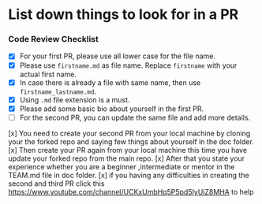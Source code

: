 # List down things to look for in a PR 

### Code Review Checklist

- [x] For your first PR, please use all lower case for the file name.
- [x] Please use `firstname.md` as file name. Replace `firstname` with your actual first name.
- [x] In case there is already a file with same name, then use `firstname_lastname.md`.
- [x] Using `.md` file extension is a must.
- [x] Please add some basic bio about yourself in the first PR.
- [ ] For the second PR, you can update the same file and add more details.

[x] You need to create your second PR from your local machine by cloning your the forked repo and saying few things about yourself in the doc folder. 
[x] Then create your PR again from your local machine this time you have update your forked repo from the main repo. 
[x] After that you state your experience whether you are a beginner ,intermediate or mentor in the TEAM.md file in doc folder.
[x] if you having any difficulties in creating the second and third PR click this https://www.youtube.com/channel/UCKxUmbHq5P5pd5IyUiZ8MHA to help